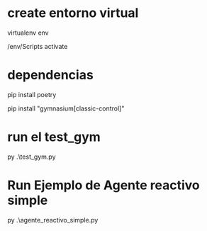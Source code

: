 # create entorno virtual 
virtualenv env

/env/Scripts activate

# dependencias
pip install poetry

pip install "gymnasium[classic-control]"

# run el test_gym
py .\test_gym.py

# Run Ejemplo de Agente reactivo simple
py .\agente_reactivo_simple.py 
